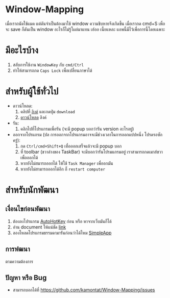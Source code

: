 # Window-Mapping
เมื่อเราถนัดใช้แมค แต่ดันจำเป็นต้องมาใช้ window ความชิบหายจึงเกิดขึ้น เมื่อเรากด cmd+S เพื่อจะ save ก็ดันเป็น window อะไรก็ไม่รู้โผล่มาแทน เฮ่ออ 
เนี้ยแหละ แอพนี้มีไว้เพื่อการนี้โดยเฉพาะ

# มีอะไรบ้าง
1. สลับการใช้งาน `WindowKey` กับ `cmd/Ctrl`
2. ทำให้สามารถกด `Caps Lock` เพื่อเปลื่ยนภาษาได้

# สำหรับผู้ใช้ทั่วไป
- ดาวน์โหลด: 
  1. คลิปที่ [ลิงค์](https://github.com/kamontat/Window-Mapping/blob/master/remapping_key.exe) และกดปุ่ม `download` 
  2. [ดาวน์โหลด](https://github.com/kamontat/Window-Mapping/raw/master/remapping_key.exe) ลิงค์
- รัน:
  1. คลิกไปที่โปรแกรมเพื่อรัน (จะมี popup บอกว่ารัน version อะไรอยู่) 
- ออกจากโปรแกรม (ปล การออกจากโปรแกรมอาจจะมีช่วงเวลาในการออกแปปหนึ่ง โปรดรอซักครู่):
  1. กด `Ctrl/cmd+Shift+Q` เทื่อออกเสร็จแล้วจะมี popup บอก
  2. ที่ toolbar (ขวาล่างของ TaskBar) จะมีบอกว่ารันโปรมแกรมอยู่ เราสามารถกดเมาส์ขวา เพื่อออกได้
  3. หากยังไม่สมารถออกได้ ให้ใช้ `Task Manager` เพื่ออกมัน
  4. หากยังไม่สามารถออกได้อีก ก็ `restart computer`
  
# สำหรับนักพัฒนา
## เงื่อนไขก่อนพัฒนา
1. ต้องลงโปรแกรม [AutoHotKey](https://github.com/kamontat/Window-Mapping/blob/master/AutoHotkey_1.1.25.01_setup.exe) ก่อน หรือ หาจากเว็บมันก็ได้
2. อ่าน document ให้แน่ชัด [link](https://autohotkey.com/docs/AutoHotkey.htm)
3. ลองโหลดโปรแกรมธรรมดามารันก่อนว่าได้ไหม [SimpleApp](https://autohotkey.com/docs/Tutorial.htm#s12)
## การพํฒนา
ตามความต้องการ 

## ปัญหา หรือ Bug
- สามารถบอกได้ที่ https://github.com/kamontat/Window-Mapping/issues
